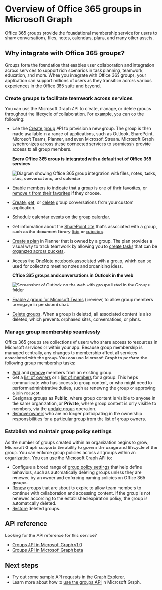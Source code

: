 # Overview of Office 365 groups in Microsoft Graph

Office 365 groups provide the foundational membership service for users to share conversations, files, notes, calendars, plans, and many other assets. 

## Why integrate with Office 365 groups?   

Groups form the foundation that enables user collaboration and integration across services to support rich scenarios in task planning, teamwork, education, and more. When you integrate with Office 365 groups, your application can support millions of users as they transition across various experiences in the Office 365 suite and beyond.  
 
### Create groups to facilitate teamwork across services 
 
You can use the Microsoft Graph API to create, manage, or delete groups throughout the lifecycle of collaboration. For example, you can do the following:  
 
- Use the [Create group](/graph/api/api/group_post_groups?view=graph-rest-1.0) API to provision a new group. The group is then made available in a range of applications, such as Outlook, SharePoint, Microsoft Teams, Planner, and even Microsoft Stream. Microsoft Graph synchronizes across these connected services to seamlessly provide access to all group members.  
 
    **Every Office 365 group is integrated with a default set of Office 365 services**

    ![Diagram showing Office 365 group integration with files, notes, tasks, sites, conversations, and calendar](images/office365-groups-concept-overview-related-services-infographic.png)  

- Enable members to indicate that a group is one of their [favorites](/graph/api/api/group_addfavorite?view=graph-rest-1.0), or [remove it from their favorites](/graph/api/api/group_removefavorite?view=graph-rest-1.0) if they choose. 
- [Create](/graph/api/api/group_post_conversations?view=graph-rest-1.0), [get](/graph/api/api/group_get_conversation?view=graph-rest-1.0), or [delete](/graph/api/api/group_delete_conversation?view=graph-rest-1.0) group conversations from your custom application. 
- Schedule calendar [events](/graph/api/resources/event?view=graph-rest-1.0) on the group calendar. 
- Get information about the [SharePoint site](/graph/api/resources/site?view=graph-rest-1.0) that's associated with a group, such as the document library [lists](/graph/api/api/list_list?view=graph-rest-1.0) or [subsites](/graph/api/api/site_list_subsites?view=graph-rest-1.0). 
- [Create a plan](/graph/api/api/planner_post_buckets?view=graph-rest-1.0) in Planner that is owned by a group. The plan provides a visual way to track teamwork by allowing you to [create tasks](/graph/api/api/planner_post_tasks?view=graph-rest-1.0) that can be [organized across buckets](/graph/api/api/planner_post_buckets?view=graph-rest-1.0). 
- Access the [OneNote](/graph/api/resources/onenote?view=graph-rest-1.0) notebook associated with a group, which can be used for collecting meeting notes and organizing ideas. 
  
    **Office 365 groups and conversations in Outlook in the web**

    ![Screenshot of Outlook on the web with groups listed in the Groups folder](images/office365-groups-concept-overview-groups-in-outlook.png) 

- [Enable a group for Microsoft Teams](/graph/api/api/team_put_teams?view=graph-rest-beta) (preview) to allow group members to engage in persistent chat.  
- [Delete groups](/graph/api/api/group_delete?view=graph-rest-1.0). When a group is deleted, all associated content is also deleted, which prevents orphaned sites, conversations, or plans. 
 
### Manage group membership seamlessly 
 
Office 365 groups are collections of users who share access to resources in Microsoft services or within your app. Because group membership is managed centrally, any changes to membership affect all services associated with the group. You can use Microsoft Graph to perform the following group membership tasks:
 
- [Add](/graph/api/api/group_post_members?view=graph-rest-1.0) and [remove](/graph/api/api/group_delete_members?view=graph-rest-1.0) members from an existing group. 
- Get a [list of owners](/graph/api/api/group_list_owners?view=graph-rest-1.0) or a [list of members](/graph/api/api/group_list_members?view=graph-rest-1.0) for a group. This helps communicate who has access to group content, or who might need to perform administrative duties, such as renewing the group or approving a join request. 
- Designate groups as **Public**, where group content is visible to anyone in the same organization, or **Private**, where group content is only visible to members, via the [update group](/graph/api/api/group_update?view=graph-rest-1.0) operation. 
- [Remove owners](/graph/api/api/group_delete_owners?view=graph-rest-1.0) who are no longer participating in the ownership responsibilities for a particular group from the list of group owners. 
 
### Establish and maintain group policy settings 
 
As the number of groups created within an organization begins to grow, Microsoft Graph supports the ability to govern the usage and lifecycle of the group. You can enforce group policies across all groups within an organization. You can use the Microsoft Graph API to:

- Configure a broad range of [group policy settings](/graph/api/resources/groupsetting?view=graph-rest-1.0) that help define behaviors, such as automatically deleting groups unless they are renewed by an owner and enforcing naming policies on Office 365 groups. 
- [Renew](/graph/api/api/group_renew?view=graph-rest-1.0) groups that are about to expire to allow team members to continue with collaboration and accessing content. If the group is not renewed according to the established expiration policy, the group is automatically deleted. 
- [Restore](/graph/api/api/directory_deleteditems_restore?view=graph-rest-1.0) deleted groups.

## API reference
Looking for the API reference for this service?

- [Groups API in Microsoft Graph v1.0](/graph/api/resources/groups-overview?view=graph-rest-1.0)
- [Groups API in Microsoft Graph beta](/graph/api/resources/groups-overview?view=graph-rest-beta)


## Next steps

- Try out some sample API requests in the [Graph Explorer](https://developer.microsoft.com/graph/graph-explorer). 
- Learn more about how to [use the groups API](/graph/api/resources/groups-overview?view=graph-rest-1.0) in Microsoft Graph.
